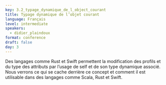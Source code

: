 ```yaml
---
key: 3.2_typage_dynamique_de_l_object_courant
title: Typage dynamique de l’objet courant
language: Français
level: intermediate
speakers:
  - didier_plaindoux
format: conference
draft: false
day: 3
---
```

Des langages comme Rust et Swift permettent la modification des profils et du type des attributs par l’usage de self et de son type dynamique associé. Nous verrons ce qui se cache derrière ce concept et comment il est utilisable dans des langages comme Scala, Rust et Swift.
